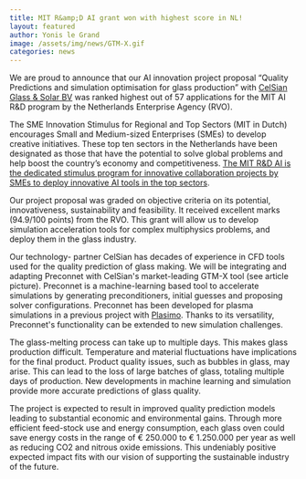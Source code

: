 ```yaml
---
title: MIT R&amp;D AI grant won with highest score in NL!
layout: featured
author: Yonis le Grand
image: /assets/img/news/GTM-X.gif
categories: news
---
```


We are proud to announce that our AI innovation project proposal “Quality Predictions and simulation optimisation for glass production” with [CelSian Glass & Solar BV](https://www.celsian.nl/) was ranked highest out of 57 applications for the MIT AI R&D program by the Netherlands Enterprise Agency (RVO).

The SME Innovation Stimulus for Regional and Top Sectors (MIT in Dutch) encourages Small and Medium-sized Enterprises (SMEs) to develop creative initiatives. These top ten sectors in the Netherlands have been designated as those that have the potential to solve global problems and help boost the country’s economy and competitiveness. [The MIT R&D AI is the dedicated stimulus program for innovative collaboration projects by SMEs to deploy innovative AI tools in the top sectors](http://ained.nl/ained-geeft-stevige-impuls-aan-mkb-voor-ontwikkeling-en-toepassing-van-ai-2/ ).

Our project proposal was graded on objective criteria on its potential, innovativeness, sustainability and feasibility. It received excellent marks (94.9/100 points) from the RVO. This grant will allow us to develop simulation acceleration tools for complex multiphysics problems, and deploy them in the glass industry.

Our technology- partner CelSian has decades of experience in CFD tools used for the quality prediction of glass making. We will be integrating and adapting Preconnet with CelSian's market-leading GTM-X tool (see article picture). Preconnet is a machine-learning based tool to accelerate simulations by generating preconditioners, initial guesses and proposing solver configurations. Preconnet has been developed for plasma simulations in a previous project with [Plasimo](/posts/news/2022/01/10/Preconnet_Teamup). Thanks to its versatility, Preconnet's functionality can be extended to new simulation challenges.

The glass-melting process can take up to multiple days. This makes glass production difficult. Temperature and material fluctuations have implications for the final product. Product quality issues, such as bubbles in glass, may arise. This can lead to the loss of large batches of glass, totaling multiple days of production. New developments in machine learning and simulation provide more accurate predictions of glass quality.

The project is expected to result in improved quality prediction models leading to substantial economic and environmental gains. Through more efficient feed-stock use and energy consumption, each glass oven could save energy costs in the range of  € 250.000 to € 1.250.000 per year as well as reducing CO2 and nitrous oxide emissions. This undeniably positive expected impact fits with our vision of supporting the sustainable industry of the future.
